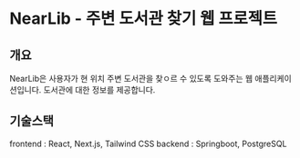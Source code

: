 # NearLib - 주변 도서관 찾기 웹 프로젝트

## 개요

NearLib은 사용자가 현 위치 주변 도서관을 찾ㅇ르 수 있도록 도와주는 웹 애플리케이션입니다.
도서관에 대한 정보를 제공합니다.

## 기술스택

frontend : React, Next.js, Tailwind CSS
backend : Springboot, PostgreSQL
